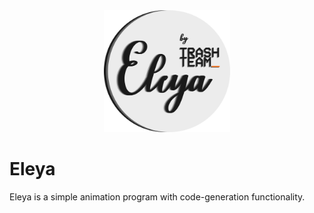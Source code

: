 <div align="center">
<img width="40%" src="https://github.com/SerhiiRI/eleya/blob/master/info/img/eleya_logo.png">
</div>

# Eleya
Eleya is a simple animation program with code-generation functionality.

